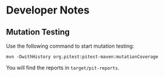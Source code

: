 # Developer Notes

## Mutation Testing

Use the following command to start mutation testing:

    mvn -DwithHistory org.pitest:pitest-maven:mutationCoverage
    
You will find the reports in `target/pit-reports`.


